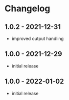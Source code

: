 # Changelog

## 1.0.2 - 2021-12-31

- improved output handling

## 1.0.0 - 2021-12-29

- initial release

## 1.0.0 - 2022-01-02

- initial release
